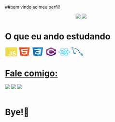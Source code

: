 ##bem vindo ao meu perfil! 

<div align="center">
  <a href="https://github.com/vitorsx">
  <img height="180em" src="https://github-readme-stats.vercel.app/api?username=vitorsx&show_icons=true&theme=react&include_all_commits=true&count_private=true"/>
  <img height="180em" src="https://github-readme-stats.vercel.app/api/top-langs/?username=vitorsx&layout=compact&langs_count=7&theme=react"/>
</div>
  
 <div style="display: inline-block">
  <h1>O que eu ando estudando </h1>
  <img align="center" alt="JS" height="30" width="40" src="https://raw.githubusercontent.com/devicons/devicon/master/icons/javascript/javascript-plain.svg">
  <img align="center" alt="HTML" height="30" width="40" src="https://raw.githubusercontent.com/devicons/devicon/master/icons/html5/html5-original.svg">
  <img align="center" alt="CSS" height="30" width="40" src="https://raw.githubusercontent.com/devicons/devicon/master/icons/css3/css3-original.svg">
  <img align="center" alt="Csharp" height="30" width="40" src="https://raw.githubusercontent.com/devicons/devicon/master/icons/csharp/csharp-original.svg">
  <img align="center" alt="reactJS" height="30" width="40" src="https://raw.githubusercontent.com/devicons/devicon/master/icons/react/react-original.svg">
  <img align="center" alt="reactJS" height="30" width="40" src="https://raw.githubusercontent.com/devicons/devicon/master/icons/mysql/mysql-original.svg">
 </div>
  
  <br>
  
  <div>
  <h1>Fale comigo: </h1>
  <a href="https://instagram.com/vitorzapp" target="_blank"><img src="https://img.shields.io/badge/-Instagram-%23937BF7?style=for-the-badge&logo=instagram&logoColor=white" target="_blank"></a>
  <a href = "mailto:menezes.victorsantos@outlook.com"><img src="https://img.shields.io/badge/-Outlook-%23333?style=for-the-badge&logo=microsoftoutlook&logoColor=blue" target="_blank"></a>
  <a href="mailto:victor.menezes23@icloud.com" target="_blank"><img src="https://img.shields.io/badge/-Icloud-white?style=for-the-badge&logo=icloud&logoColor=blue" target="_blank"></a> 
</div>
  
  <br>
  
  <div align="left">
    <h1>Bye!👋</h1>
    
  </div>
